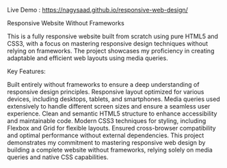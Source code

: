 Live Demo : https://nagysaad.github.io/responsive-web-design/

Responsive Website Without Frameworks

This is a fully responsive website built from scratch using pure HTML5 and CSS3, with a focus on mastering responsive design techniques without relying on frameworks. The project showcases my proficiency in creating adaptable and efficient web layouts using media queries.

Key Features:

Built entirely without frameworks to ensure a deep understanding of responsive design principles.
Responsive layout optimized for various devices, including desktops, tablets, and smartphones.
Media queries used extensively to handle different screen sizes and ensure a seamless user experience.
Clean and semantic HTML5 structure to enhance accessibility and maintainable code.
Modern CSS3 techniques for styling, including Flexbox and Grid for flexible layouts.
Ensured cross-browser compatibility and optimal performance without external dependencies.
This project demonstrates my commitment to mastering responsive web design by building a complete website without frameworks, relying solely on media queries and native CSS capabilities.

